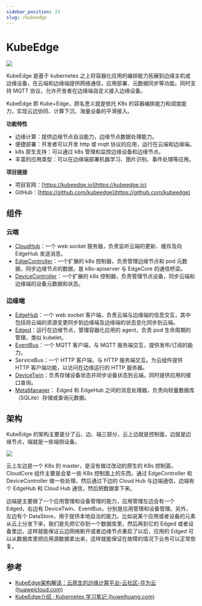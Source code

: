 ```yaml
---
sidebar_position: 23
slug: /kubeedge
---
```


# KubeEdge

![](https://static.getiot.tech/kubeedge-horizontal-color.png#center-200)

KubeEdge 是基于 kubernetes 之上将容器化应用的编排能力拓展到边缘主机或边缘设备，在云端和边缘端提供网络通信，应用部署、元数据同步等功能。同时支持 MQTT 协议，允许开发者在边缘端自定义接入边缘设备。

KubeEdge 即 Kube+Edge，顾名思义就是依托 K8s 的容器编排能力和调度能力，实现云边协同、计算下沉、海量设备的平滑接入。

**功能特性**

- 边缘计算：提供边缘节点自治能力，边缘节点数据处理能力。
- 便捷部署：开发者可以开发 http 或 mqtt 协议的应用，运行在云端和边缘端。
- k8s 原生支持：可以通过 k8s 管理和监控边缘设备和边缘节点。
- 丰富的应用类型：可以在边缘端部署机器学习、图片识别、事件处理等应用。

**项目链接**

- 项目官网：[https://kubeedge.io](https://kubeedge.io)
- GitHub：[https://github.com/kubeedge](https://github.com/kubeedge)



## 组件

### 云端

- [CloudHub](https://github.com/kubeedge/kubeedge/blob/master/docs/modules/cloud/cloudhub.md)：一个 web socket 服务器，负责监听云端的更新、缓存及向 EdgeHub 发送消息。
- [EdgeController](https://github.com/kubeedge/kubeedge/blob/master/docs/modules/cloud/controller.md)：一个扩展的 k8s 控制器，负责管理边缘节点和 pod 元数据，同步边缘节点的数据，是 k8s-apiserver 与 EdgeCore 的通信桥梁。
- [DeviceController](https://github.com/kubeedge/kubeedge/blob/master/docs/modules/cloud/device_controller.md)：一个扩展的 k8s 控制器，负责管理节点设备，同步云端和边缘端的设备元数据和状态。

### 边缘端

- [EdgeHub](https://github.com/kubeedge/kubeedge/blob/master/docs/modules/edge/edgehub.md)：一个 web socket 客户端，负责云端与边缘端的信息交互，其中包括将云端的资源变更同步到边缘端及边缘端的状态变化同步到云端。
- [Edged](https://github.com/kubeedge/kubeedge/blob/master/docs/modules/edge/edged.md)：运行在边缘节点，管理容器化应用的 agent，负责 pod 生命周期的管理，类似 kubelet。
- [EventBus](https://github.com/kubeedge/kubeedge/blob/master/docs/modules/edge/eventbus.md)：一个 MQTT 客户端，与 MQTT 服务端交互，提供发布/订阅的能力。
- ServiceBus：一个 HTTP 客户端，与 HTTP 服务端交互。为云组件提供 HTTP 客户端功能，以访问在边缘运行的 HTTP 服务器。
- [DeviceTwin](https://github.com/kubeedge/kubeedge/blob/master/docs/modules/edge/devicetwin.md)：负责存储设备状态并同步设备状态到云端，同时提供应用的接口查询。
- [MetaManager](https://github.com/kubeedge/kubeedge/blob/master/docs/modules/edge/metamanager.md)： Edged 和 EdgeHub 之间的消息处理器，负责向轻量数据库（SQLite）存储或查询元数据。



## 架构

KubeEdge 的架构主要是分了云、边、端三部分，云上边就是控制面，边就是边缘节点，端就是一些端侧设备。

![](https://static.getiot.tech/kubeedge_arch.png#center)

云上左边是一个 K8s 的 master，是没有做过改动的原生的 K8s 控制面，CloudCore 组件主要是会拿一些 K8s 控制面上的东西，通过 EdgeController 和 DeviceController 做一些处理，然后通过下边的 Cloud Hub 与边端通信，边端有个 EdgeHub 和 Cloud Hub 通信，然后把数据拿下来。

边端是主要做了一个应用管理和设备管理的能力，应用管理左边会有一个 Edged，右边有 DeviceTwin、EventBus，分别是应用管理和设备管理。另外，左边有个 DataStore，用于提供本地自治的能力。比如说某个应用或者设备的元素从云上分发下来，我们是先把它存到一个数据库里，然后再到它的 Edged 或者设备里边，这样就能保证云边网络断开或者边缘节点重启了以后，应用的 Edged 可以从数据库里把应用源数据拿出来，这样就能保证在故障的情况下业务可以正常恢复。





## 参考

- [KubeEdge架构解读：云原生的边缘计算平台-云社区-华为云 (huaweicloud.com)](https://bbs.huaweicloud.com/blogs/241350)
- [KubeEdge介绍 · Kubernetes 学习笔记 (huweihuang.com)](https://www.huweihuang.com/kubernetes-notes/kubeedge/kubeedge-arch.html)

